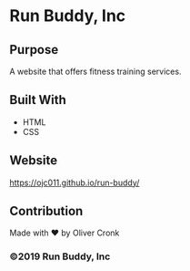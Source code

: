 # Run Buddy, Inc

## Purpose
A website that offers fitness training services. 

## Built With
* HTML
* CSS

## Website
https://ojc011.github.io/run-buddy/

## Contribution
Made with ❤️ by Oliver Cronk

### ©️2019 Run Buddy, Inc 

